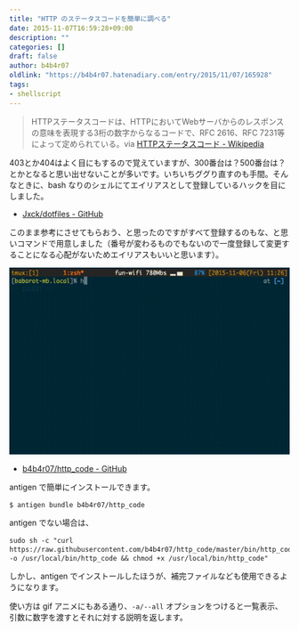 ```yaml
---
title: "HTTP のステータスコードを簡単に調べる"
date: 2015-11-07T16:59:28+09:00
description: ""
categories: []
draft: false
author: b4b4r07
oldlink: "https://b4b4r07.hatenadiary.com/entry/2015/11/07/165928"
tags:
- shellscript
---
```


>HTTPステータスコードは、HTTPにおいてWebサーバからのレスポンスの意味を表現する3桁の数字からなるコードで、RFC 2616、RFC 7231等によって定められている。via [HTTPステータスコード - Wikipedia](https://ja.wikipedia.org/wiki/HTTPステータスコード)

403とか404はよく目にもするので覚えていますが、300番台は？500番台は？とかとなると思い出せないことが多いです。いちいちググり直すのも手間。そんなときに、bash なりのシェルにてエイリアスとして登録しているハックを目にしました。

- [Jxck/dotfiles - GitHub](https://github.com/Jxck/dotfiles/blob/51e2a584de551559d716333a53573d1cd32debdd/zsh/http_status.zsh)

このまま参考にさせてもらおう、と思ったのですがすべて登録するのもな、と思いコマンドで用意しました（番号が変わるものでもないので一度登録して変更することになる心配がないためエイリアスもいいと思います）。

[![](https://raw.githubusercontent.com/b4b4r07/screenshots/master/http_code/demo.gif)](https://github.com/b4b4r07/http_code)

- [b4b4r07/http_code - GitHub](https://github.com/b4b4r07/http_code)

antigen で簡単にインストールできます。

```console
$ antigen bundle b4b4r07/http_code
```

antigen でない場合は、

```console
sudo sh -c "curl https://raw.githubusercontent.com/b4b4r07/http_code/master/bin/http_code -o /usr/local/bin/http_code && chmod +x /usr/local/bin/http_code"
```

しかし、antigen でインストールしたほうが、補完ファイルなども使用できるようになります。

使い方は gif アニメにもある通り、`-a/--all` オプションをつけると一覧表示、引数に数字を渡すとそれに対する説明を返します。
